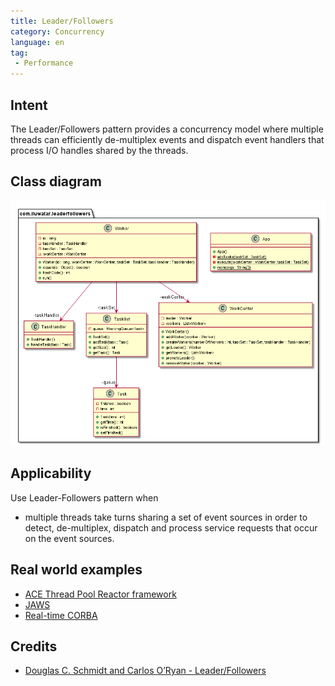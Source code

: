 ```yaml
---
title: Leader/Followers
category: Concurrency
language: en
tag:
 - Performance
---
```


## Intent
The Leader/Followers pattern provides a concurrency model where multiple 
threads can efficiently de-multiplex events and dispatch event handlers 
that process I/O handles shared by the threads.

## Class diagram
![Leader/Followers class diagram](./etc/leader-followers.png)

## Applicability
Use Leader-Followers pattern when

* multiple threads take turns sharing a set of event sources in order to detect, de-multiplex, dispatch and process service requests that occur on the event sources.

## Real world examples

* [ACE Thread Pool Reactor framework](https://www.dre.vanderbilt.edu/~schmidt/PDF/HPL.pdf)
* [JAWS](http://www.dre.vanderbilt.edu/~schmidt/PDF/PDCP.pdf)
* [Real-time CORBA](http://www.dre.vanderbilt.edu/~schmidt/PDF/RTS.pdf)

## Credits

* [Douglas C. Schmidt and Carlos O’Ryan - Leader/Followers](http://www.kircher-schwanninger.de/michael/publications/lf.pdf)

